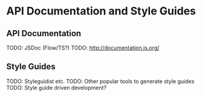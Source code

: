 # API Documentation and Style Guides

## API Documentation

TODO: JSDoc (Flow/TS?)
TODO: http://documentation.js.org/

## Style Guides

TODO: Styleguidist etc.
TODO: Other popular tools to generate style guides
TODO: Style guide driven development?
